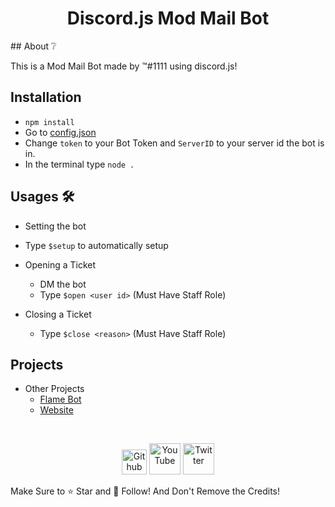 <div align="center">
  <p>
    <h1>Discord.js Mod Mail Bot</h1>
  </p>
</div>
## About ❔

This is a Mod Mail Bot made by </Killerclaws1>™#1111 using discord.js!


## Installation 

- `npm install` 
- Go to [config.json](config.json)
- Change `token` to your Bot Token and `ServerID` to your server id the bot is in.
- In the terminal type `node .`

## Usages 🛠

- Setting the bot
 - Type `$setup` to automatically setup

- Opening a Ticket
  - DM the bot
  - Type `$open <user id>` (Must Have Staff Role) 

- Closing a Ticket
  - Type `$close <reason>` (Must Have Staff Role)


## Projects

- Other Projects
  - [Flame Bot](https://top.gg/bot/796279185080582185)
  - [Website](https://flamebot.gq)

<div align="center">
  <br />
  <p>
    <a href="https://github.com/FiredragonPlayz"><img src="https://cdn.discordapp.com/emojis/798283025183801374.png"alt="Github"width="40" /></a> <a href="https://youtube.com/c/FiredragonPlayz"><img src="https://cdn.discordapp.com/emojis/733371225400803418.png"alt="YouTube" width="50"/></a> <a href="https://twitter.com/Firedragon_Play"><img src="https://cdn.discordapp.com/emojis/772684068156342272.png"alt="Twitter" width="50" /></a>
  </p>
</div>



Make Sure to ⭐ Star and 💎 Follow! 
And Don't Remove the Credits!
